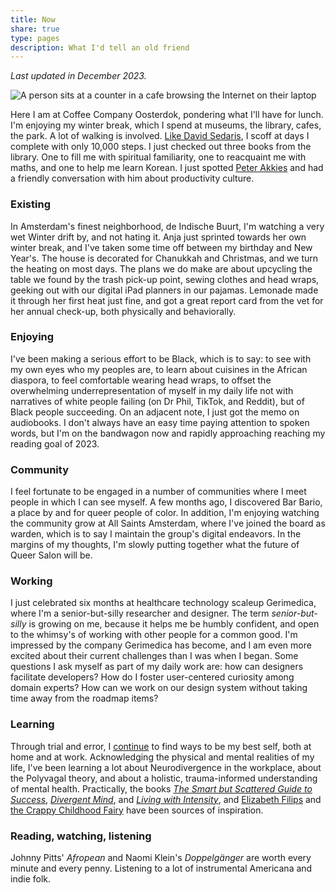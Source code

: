 ```yaml
---
title: Now
share: true
type: pages
description: What I'd tell an old friend
---
```


_Last updated in December 2023._

![A person sits at a counter in a cafe browsing the Internet on their laptop](https://res.cloudinary.com/dbi2zounq/image/upload/w_1000/v1703247273/IMG_8317_oebjqe.jpg)

Here I am at Coffee Company Oosterdok, pondering what I'll have for lunch. I'm enjoying my winter break, which I spend at museums, the library, cafes, the park. A lot of walking is involved. [Like David Sedaris](https://www.nytimes.com/2023/06/30/well/david-sedaris-walking.html), I scoff at days I complete with only 10,000 steps. I just checked out three books from the library. One to fill me with spiritual familiarity, one to reacquaint me with maths, and one to help me learn Korean. I just spotted [Peter Akkies](https://peterakkies.net/) and had a friendly conversation with him about productivity culture.

### Existing
In Amsterdam's finest neighborhood, de Indische Buurt, I'm watching a very wet Winter drift by, and not hating it. Anja just sprinted towards her own winter break, and I've taken some time off between my birthday and New Year's. The house is decorated for Chanukkah and Christmas, and we turn the heating on most days. The plans we do make are about upcycling the table we found by the trash pick-up point, sewing clothes and head wraps, geeking out with our digital iPad planners in our pajamas. Lemonade made it through her first heat just fine, and got a great report card from the vet for her annual check-up, both physically and behaviorally.

### Enjoying
I've been making a serious effort to be Black, which is to say: to see with my own eyes who my peoples are, to learn about cuisines in the African diaspora, to feel comfortable wearing head wraps, to offset the overwhelming underrepresentation of myself in my daily life not with narratives of white people failing (on Dr Phil, TikTok, and Reddit), but of Black people succeeding. On an adjacent note, I just got the memo on audiobooks. I don't always have an easy time paying attention to spoken words, but I'm on the bandwagon now and rapidly approaching reaching my reading goal of 2023.

### Community
I feel fortunate to be engaged in a number of communities where I meet people in which I can see myself. A few months ago, I discovered Bar Bario, a place by and for queer people of color. In addition, I'm enjoying watching the community grow at All Saints Amsterdam, where I've joined the board as warden, which is to say I maintain the group's digital endeavors. In the margins of my thoughts, I'm slowly putting together what the future of Queer Salon will be.

### Working
I just celebrated six months at healthcare technology scaleup Gerimedica, where I'm a senior-but-silly researcher and designer. The term _senior-but-silly_ is growing on me, because it helps me be humbly confident, and open to the whimsy's of working with other people for a common good. I'm impressed by the company Gerimedica has become, and I am even more excited about their current challenges than I was when I began. Some questions I ask myself as part of my daily work are: how can designers facilitate developers? How do I foster user-centered curiosity among domain experts? How can we work on our design system without taking time away from the roadmap items?

### Learning
Through trial and error, I [continue](/2023/05/31/now/) to find ways to be my best self, both at home and at work. Acknowledging the physical and mental realities of my life, I've been learning a lot about Neurodivergence in the workplace, about the Polyvagal theory, and about a holistic, trauma-informed understanding of mental health. Practically, the books _[The Smart but Scattered Guide to Success](https://www.goodreads.com/book/show/25404196-the-smart-but-scattered-guide-to-success)_, _[Divergent Mind](https://www.goodreads.com/book/show/44285784-divergent-mind?from_search=true&from_srp=true&qid=totomZ1WpA&rank=1)_, and _[Living with Intensity](https://www.goodreads.com/book/show/4912918-living-with-intensity)_, and [Elizabeth Filips](https://www.youtube.com/@elizabethfilips) and [the Crappy Childhood Fairy](https://www.youtube.com/@CrappyChildhoodFairy) have been sources of inspiration.

### Reading, watching, listening
Johnny Pitts' _Afropean_ and Naomi Klein's _Doppelgänger_ are worth every minute and every penny. Listening to a lot of instrumental Americana and indie folk. 
